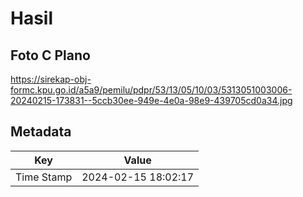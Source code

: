 # Hasil

## Foto C Plano

https://sirekap-obj-formc.kpu.go.id/a5a9/pemilu/pdpr/53/13/05/10/03/5313051003006-20240215-173831--5ccb30ee-949e-4e0a-98e9-439705cd0a34.jpg


## Metadata

| Key        | Value               |
| ---------- | ------------------- |
| Time Stamp | 2024-02-15 18:02:17 |



